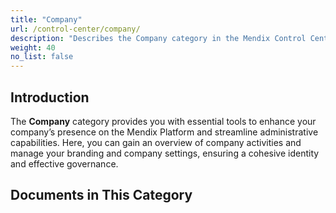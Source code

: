 ```yaml
---
title: "Company"
url: /control-center/company/
description: "Describes the Company category in the Mendix Control Center."
weight: 40
no_list: false
---
```

## Introduction 

The **Company** category provides you with essential tools to enhance your company’s presence on the Mendix Platform and streamline administrative capabilities. Here, you can gain an overview of company activities and manage your branding and company settings, ensuring a cohesive identity and effective governance.

## Documents in This Category

